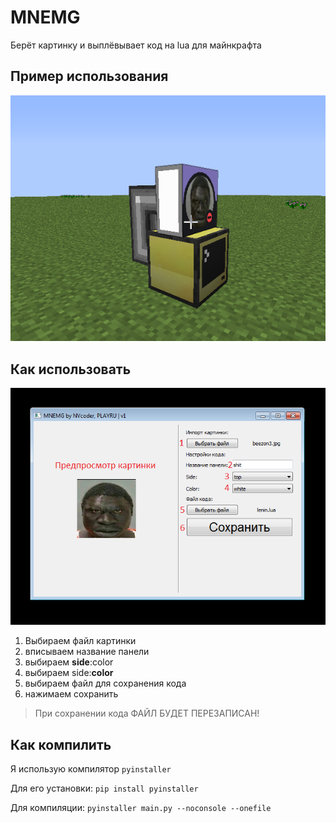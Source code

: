 # MNEMG
Берёт картинку и выплёвывает код на lua для майнкрафта

## Пример использования
![image](https://github.com/NVcoder24/mnemg/blob/resources/Screenshot_43.png)

## Как использовать
![image](https://github.com/NVcoder24/mnemg/blob/resources/Screenshot_82.png)
1. Выбираем файл картинки
2. вписываем название панели
3. выбираем **side**:color
4. выбираем side:**color**
5. выбираем файл для сохранения кода
6. нажимаем сохранить

> При сохранении кода ФАЙЛ БУДЕТ ПЕРЕЗАПИСАН!

## Как компилить
Я использую компилятор ```pyinstaller```

Для его установки: ```pip install pyinstaller```

Для компиляции: ```pyinstaller main.py --noconsole --onefile```
